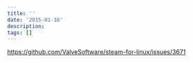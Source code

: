 ```yaml
---
title: ''
date: '2015-01-16'
description:
tags: []
---
```



https://github.com/ValveSoftware/steam-for-linux/issues/3671
